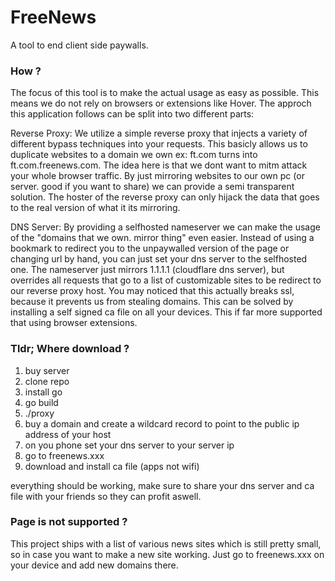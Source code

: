 # FreeNews

A tool to end client side paywalls.

### How ?

The focus of this tool is to make the actual usage as easy as possible.
This means we do not rely on browsers or extensions like Hover.
The approch this application follows can be split into two different parts:

Reverse Proxy:
We utilize a simple reverse proxy that injects a variety of different bypass techniques into your requests. This basicly allows us to duplicate websites to a domain we own ex: ft.com turns into ft.com.freenews.com.
The idea here is that we dont want to mitm attack your whole browser traffic. By just mirroring websites to our own pc (or server. good if you want to share) we can provide a semi transparent solution. The hoster of the reverse proxy can only hijack the data that goes to the real version of what it its mirroring.

DNS Server:
By providing a selfhosted nameserver we can make the usage of the "domains that we own. mirror thing" even easier. Instead of using a bookmark to redirect you to the unpaywalled version of the page or changing url by hand, you can just set your dns server to the selfhosted one.
The nameserver just mirrors 1.1.1.1 (cloudflare dns server), but overrides all requests that go to a list of customizable sites to be redirect to our reverse proxy host. You may noticed that this actually breaks ssl, because it prevents us from stealing domains. This can be solved by installing a self signed ca file on all your devices. This if far more supported that using browser extensions.

### Tldr; Where download ?

1. buy server
2. clone repo
3. install go
4. go build
5. ./proxy <domain>
6. buy a domain and create a wildcard record to point to the public ip address of your host
7. on you phone set your dns server to your server ip
8. go to freenews.xxx
9. download and install ca file (apps not wifi)

everything should be working, make sure to share your dns server and ca file with your friends so they can profit aswell.

### Page is not supported ?

This project ships with a list of various news sites which is still pretty small, so in case you want to make a new site working. Just go to freenews.xxx on your device and add new domains there.
